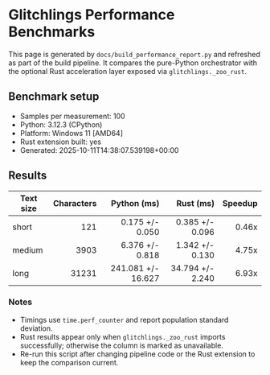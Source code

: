 # Glitchlings Performance Benchmarks

This page is generated by `docs/build_performance_report.py` and refreshed as part of the build pipeline. It compares the pure-Python orchestrator with the optional Rust acceleration layer exposed via `glitchlings._zoo_rust`.

## Benchmark setup

- Samples per measurement: 100
- Python: 3.12.3 (CPython)
- Platform: Windows 11 [AMD64]
- Rust extension built: yes
- Generated: 2025-10-11T14:38:07.539198+00:00

## Results

| Text size | Characters | Python (ms) | Rust (ms) | Speedup |
| --- | ---: | ---: | ---: | ---: |
| short | 121 | 0.175 +/- 0.050 | 0.385 +/- 0.096 | 0.46x |
| medium | 3903 | 6.376 +/- 0.818 | 1.342 +/- 0.130 | 4.75x |
| long | 31231 | 241.081 +/- 16.627 | 34.794 +/- 2.240 | 6.93x |

### Notes

- Timings use `time.perf_counter` and report population standard deviation.
- Rust results appear only when `glitchlings._zoo_rust` imports successfully; otherwise the column is marked as unavailable.
- Re-run this script after changing pipeline code or the Rust extension to keep the comparison current.

